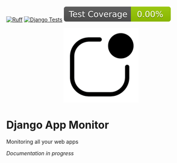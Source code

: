 [![Ruff](https://img.shields.io/endpoint?url=https://raw.githubusercontent.com/astral-sh/ruff/main/assets/badge/v2.json)](https://github.com/astral-sh/ruff)
[![Django Tests](https://github.com/christianwgd/django-app-monitor/actions/workflows/cicd.yml/badge.svg)](https://github.com/christianwgd/django-app-monitor/actions/workflows/cicd.yml)
[![Test Coverage](./coverage.svg)](https://github.com/christianwgd/django-app-monitor/actions/workflows/ccid.yml)

<p align="center"><img src="app_monitor/static/favicon/android-chrome-384x384.png" width=200em alt="Django App Monitor" /></p>

# Django App Monitor
Monitoring all your web apps

*Documentation in progress*